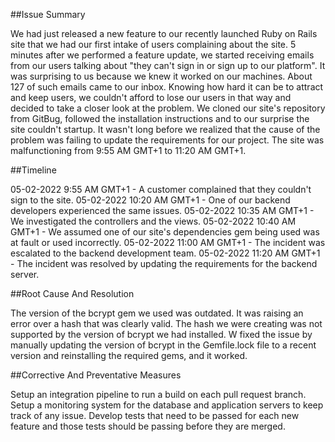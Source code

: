 ##Issue Summary

We had just released a new feature to our recently launched Ruby on Rails site that we had our first intake of users complaining about the site.
5 minutes after we performed a feature update, we started receiving emails from our users talking about "they can't sign in or sign up to our platform".
It was surprising to us because we knew it worked on our machines. About 127 of such emails came to our inbox.
Knowing how hard it can be to attract and keep users, we couldn't afford to lose our users in that way and decided to take a closer look at the problem.
We cloned our site's repository from GitBug, followed the installation instructions and to our surprise the site couldn't startup.
It wasn't long before we realized that the cause of the problem was failing to update the requirements for our project.
The site was malfunctioning from 9:55 AM GMT+1 to 11:20 AM GMT+1.

##Timeline

05-02-2022 9:55 AM GMT+1 - A customer complained that they couldn't sign to the site.
05-02-2022 10:20 AM GMT+1 - One of our backend developers experienced the same issues.
05-02-2022 10:35 AM GMT+1 - We investigated the controllers and the views.
05-02-2022 10:40 AM GMT+1 - We assumed one of our site's dependencies gem being used was at fault or used incorrectly.
05-02-2022 11:00 AM GMT+1 - The incident was escalated to the backend development team.
05-02-2022 11:20 AM GMT+1 - The incident was resolved by updating the requirements for the backend server.

##Root Cause And Resolution

The version of the bcrypt gem we used was outdated. It was raising an error over a hash that was clearly valid.
The hash we were creating was not supported by the version of bcrypt we had installed.
W fixed the issue by manually updating the version of bcrypt in the Gemfile.lock file to a recent version and reinstalling the required gems, and it worked.

##Corrective And Preventative Measures

Setup an integration pipeline to run a build on each pull request branch.
Setup a monitoring system for the database and application servers to keep track of any issue.
Develop tests that need to be passed for each new feature and those tests should be passing before they are merged.
